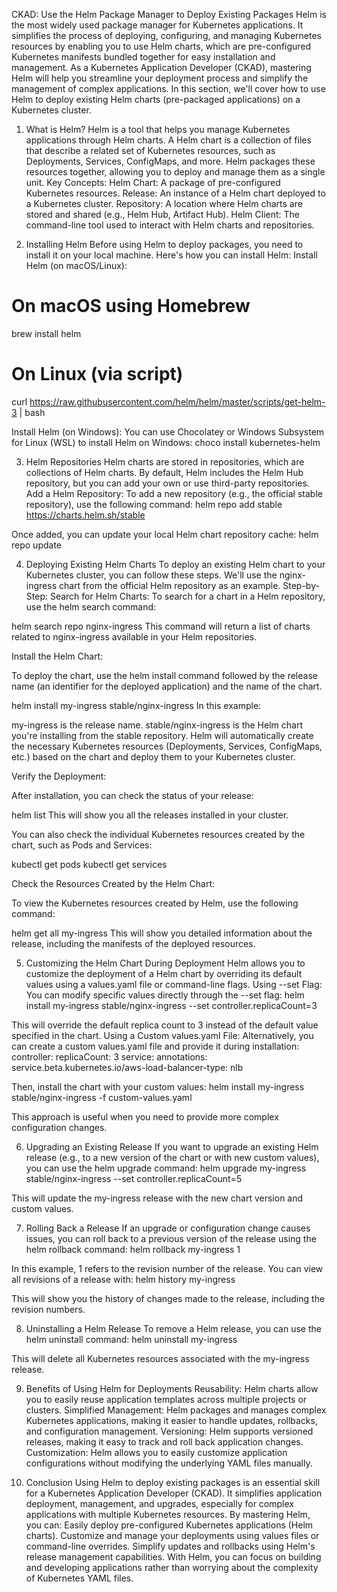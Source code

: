 CKAD: Use the Helm Package Manager to Deploy Existing Packages
Helm is the most widely used package manager for Kubernetes applications. It simplifies the process of deploying, configuring, and managing Kubernetes resources by enabling you to use Helm charts, which are pre-configured Kubernetes manifests bundled together for easy installation and management. As a Kubernetes Application Developer (CKAD), mastering Helm will help you streamline your deployment process and simplify the management of complex applications.
In this section, we'll cover how to use Helm to deploy existing Helm charts (pre-packaged applications) on a Kubernetes cluster.

1. What is Helm?
Helm is a tool that helps you manage Kubernetes applications through Helm charts. A Helm chart is a collection of files that describe a related set of Kubernetes resources, such as Deployments, Services, ConfigMaps, and more. Helm packages these resources together, allowing you to deploy and manage them as a single unit.
Key Concepts:
Helm Chart: A package of pre-configured Kubernetes resources.
Release: An instance of a Helm chart deployed to a Kubernetes cluster.
Repository: A location where Helm charts are stored and shared (e.g., Helm Hub, Artifact Hub).
Helm Client: The command-line tool used to interact with Helm charts and repositories.

2. Installing Helm
Before using Helm to deploy packages, you need to install it on your local machine. Here's how you can install Helm:
Install Helm (on macOS/Linux):
# On macOS using Homebrew
brew install helm

# On Linux (via script)
curl https://raw.githubusercontent.com/helm/helm/master/scripts/get-helm-3 | bash

Install Helm (on Windows):
You can use Chocolatey or Windows Subsystem for Linux (WSL) to install Helm on Windows:
choco install kubernetes-helm


3. Helm Repositories
Helm charts are stored in repositories, which are collections of Helm charts. By default, Helm includes the Helm Hub repository, but you can add your own or use third-party repositories.
Add a Helm Repository:
To add a new repository (e.g., the official stable repository), use the following command:
helm repo add stable https://charts.helm.sh/stable

Once added, you can update your local Helm chart repository cache:
helm repo update


4. Deploying Existing Helm Charts
To deploy an existing Helm chart to your Kubernetes cluster, you can follow these steps. We'll use the nginx-ingress chart from the official Helm repository as an example.
Step-by-Step:
Search for Helm Charts: To search for a chart in a Helm repository, use the helm search command:

 helm search repo nginx-ingress
 This command will return a list of charts related to nginx-ingress available in your Helm repositories.


Install the Helm Chart:

 To deploy the chart, use the helm install command followed by the release name (an identifier for the deployed application) and the name of the chart.

 helm install my-ingress stable/nginx-ingress
 In this example:


my-ingress is the release name.
stable/nginx-ingress is the Helm chart you're installing from the stable repository.
Helm will automatically create the necessary Kubernetes resources (Deployments, Services, ConfigMaps, etc.) based on the chart and deploy them to your Kubernetes cluster.


Verify the Deployment:

 After installation, you can check the status of your release:

 helm list
 This will show you all the releases installed in your cluster.

 You can also check the individual Kubernetes resources created by the chart, such as Pods and Services:

 kubectl get pods
kubectl get services


Check the Resources Created by the Helm Chart:

 To view the Kubernetes resources created by Helm, use the following command:

 helm get all my-ingress
 This will show you detailed information about the release, including the manifests of the deployed resources.



5. Customizing the Helm Chart During Deployment
Helm allows you to customize the deployment of a Helm chart by overriding its default values using a values.yaml file or command-line flags.
Using --set Flag:
You can modify specific values directly through the --set flag:
helm install my-ingress stable/nginx-ingress --set controller.replicaCount=3

This will override the default replica count to 3 instead of the default value specified in the chart.
Using a Custom values.yaml File:
Alternatively, you can create a custom values.yaml file and provide it during installation:
controller:
  replicaCount: 3
  service:
    annotations:
      service.beta.kubernetes.io/aws-load-balancer-type: nlb

Then, install the chart with your custom values:
helm install my-ingress stable/nginx-ingress -f custom-values.yaml

This approach is useful when you need to provide more complex configuration changes.

6. Upgrading an Existing Release
If you want to upgrade an existing Helm release (e.g., to a new version of the chart or with new custom values), you can use the helm upgrade command:
helm upgrade my-ingress stable/nginx-ingress --set controller.replicaCount=5

This will update the my-ingress release with the new chart version and custom values.

7. Rolling Back a Release
If an upgrade or configuration change causes issues, you can roll back to a previous version of the release using the helm rollback command:
helm rollback my-ingress 1

In this example, 1 refers to the revision number of the release. You can view all revisions of a release with:
helm history my-ingress

This will show you the history of changes made to the release, including the revision numbers.

8. Uninstalling a Helm Release
To remove a Helm release, you can use the helm uninstall command:
helm uninstall my-ingress

This will delete all Kubernetes resources associated with the my-ingress release.

9. Benefits of Using Helm for Deployments
Reusability: Helm charts allow you to easily reuse application templates across multiple projects or clusters.
Simplified Management: Helm packages and manages complex Kubernetes applications, making it easier to handle updates, rollbacks, and configuration management.
Versioning: Helm supports versioned releases, making it easy to track and roll back application changes.
Customization: Helm allows you to easily customize application configurations without modifying the underlying YAML files manually.

10. Conclusion
Using Helm to deploy existing packages is an essential skill for a Kubernetes Application Developer (CKAD). It simplifies application deployment, management, and upgrades, especially for complex applications with multiple Kubernetes resources.
By mastering Helm, you can:
Easily deploy pre-configured Kubernetes applications (Helm charts).
Customize and manage your deployments using values files or command-line overrides.
Simplify updates and rollbacks using Helm's release management capabilities.
With Helm, you can focus on building and developing applications rather than worrying about the complexity of Kubernetes YAML files.
